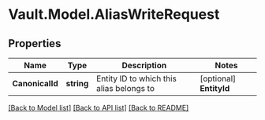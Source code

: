 # Vault.Model.AliasWriteRequest

## Properties

Name | Type | Description | Notes
------------ | ------------- | ------------- | -------------
**CanonicalId** | **string** | Entity ID to which this alias belongs to | [optional] **EntityId** | **string** | Entity ID to which this alias belongs to. This field is deprecated in favor of &#x27;canonical_id&#x27;. | [optional] **Id** | **string** | ID of the alias | [optional] **MountAccessor** | **string** | Mount accessor to which this alias belongs to | [optional] **Name** | **string** | Name of the alias | [optional] 

[[Back to Model list]](../README.md#documentation-for-models) [[Back to API list]](../README.md#documentation-for-api-endpoints) [[Back to README]](../README.md)

